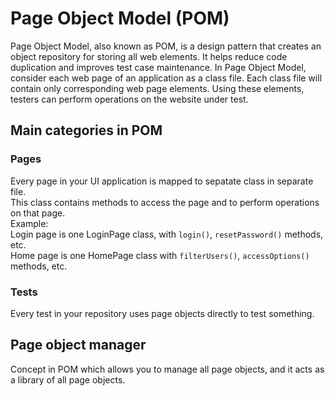 # Page Object Model (POM)


Page Object Model, also known as POM, is a design pattern that creates an object repository for storing all web elements. It helps reduce code duplication and improves test case maintenance.
In Page Object Model, consider each web page of an application as a class file. Each class file will contain only corresponding web page elements. Using these elements, testers can perform operations on the website under test.

## Main categories in POM
### Pages
Every page in your UI application is mapped to sepatate class in separate file.  
This class contains methods to access the page and to perform operations on that page.  
Example:  
Login page is one LoginPage class, with `login()`, `resetPassword()` methods, etc.  
Home page is one HomePage class with `filterUsers()`, `accessOptions()` methods, etc.

### Tests
Every test in your repository uses page objects directly to test something.

## Page object manager
Concept in POM which allows you to manage all page objects, and it acts as a library of all page objects. 